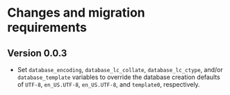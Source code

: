 # Changes and migration requirements

## Version 0.0.3

* Set `database_encoding`, `database_lc_collate`, `database_lc_ctype`, and/or
  `database_template` variables to override the database creation defaults of
  `UTF-8`, `en_US.UTF-8`, `en_US.UTF-8`, and `template0`, respectively.
